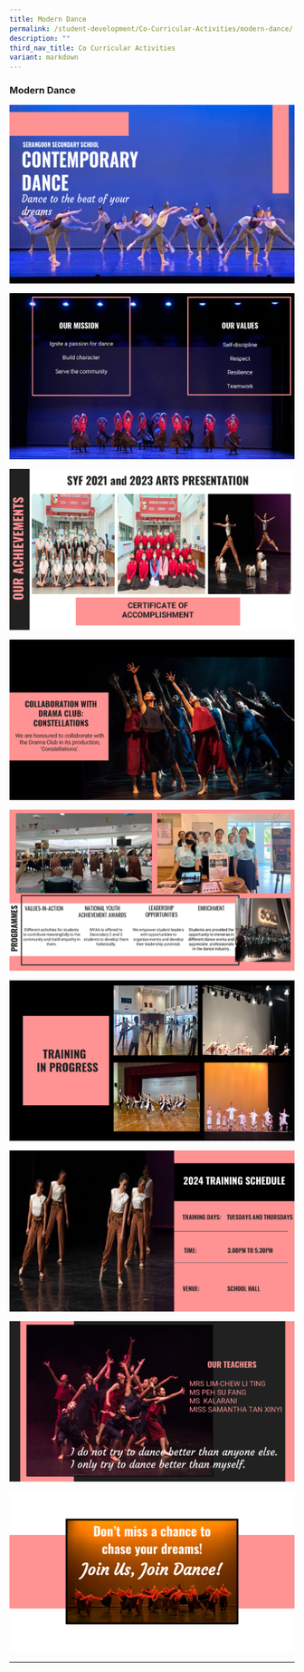 ```yaml
---
title: Modern Dance
permalink: /student-development/Co-Curricular-Activities/modern-dance/
description: ""
third_nav_title: Co Curricular Activities
variant: markdown
---
```

### Modern Dance

![](/images/Modern%20Dance/Contemporary_Dance_2024_website_update_Page_1.png)

![](/images/Modern%20Dance/Contemporary_Dance_2024_website_update_Page_2.png)

![](/images/Modern%20Dance/Contemporary_Dance_2024_website_update_Page_3.png)

![](/images/Modern%20Dance/Contemporary_Dance_2024_website_update_Page_4.png)

![](/images/Modern%20Dance/Contemporary_Dance_2024_website_update_Page_5.png)

![](/images/Modern%20Dance/Contemporary_Dance_2024_website_update_Page_6.png)

![](/images/Modern%20Dance/Contemporary_Dance_2024_website_update_Page_7.png)

![](/images/Modern%20Dance/Contemporary_Dance_2024_website_update_Page_8.png)

![](/images/Modern%20Dance/Contemporary_Dance_2024_website_update_Page_9.png)

<hr>
